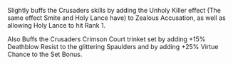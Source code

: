 Slightly buffs the Crusaders skills by adding the Unholy Killer effect (The same effect Smite and Holy Lance have) to Zealous Accusation, as well as allowing Holy Lance to hit Rank 1. 

Also Buffs the Crusaders Crimson Court trinket set by adding +15% Deathblow Resist to the glittering Spaulders and by adding +25% Virtue Chance to the Set Bonus.
